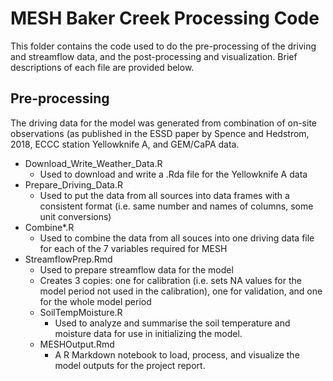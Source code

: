 # MESH Baker Creek Processing Code
This folder contains the code used to do the pre-processing of the driving and streamflow data, and the post-processing and visualization. Brief descriptions of each file are provided below.

## Pre-processing
The driving data for the model was generated from combination of on-site observations (as published in the ESSD paper by Spence and Hedstrom, 2018, ECCC station Yellowknife A, and GEM/CaPA data.

- Download_Write_Weather_Data.R
  - Used to download and write a .Rda file for the Yellowknife A data
- Prepare_Driving_Data.R
  - Used to put the data from all sources into data frames with a consistent format (i.e. same number and names of columns, some unit conversions)
- Combine*.R
    - Used to combine the data from all souces into one driving data file for each of the 7 variables required for MESH
- StreamflowPrep.Rmd
    - Used to prepare streamflow data for the model
    - Creates 3 copies: one for calibration (i.e. sets NA values for the model period not used in the calibration), one for validation, and one for the whole model period
  - SoilTempMoisture.R
    - Used to analyze and summarise the soil temperature and moisture data for use in initializing the model.
  - MESHOutput.Rmd
    - A R Markdown notebook to load, process, and visualize the model outputs for the project report.
